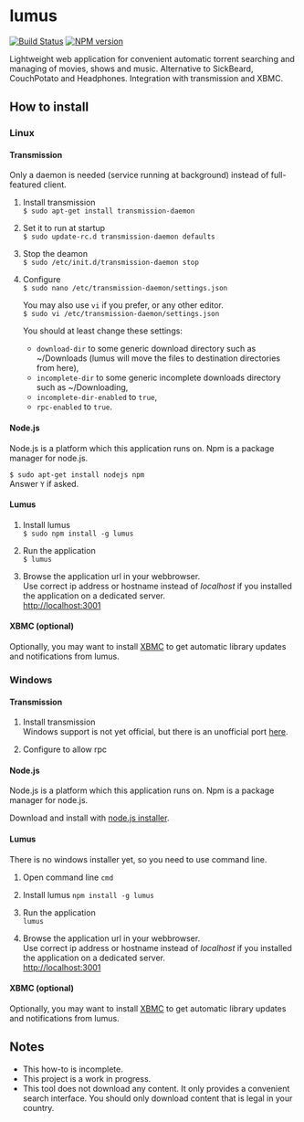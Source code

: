lumus
=====

[![Build Status](https://travis-ci.org/ziacik/lumus.svg?branch=master)](https://travis-ci.org/ziacik/lumus)
[![NPM version](https://badge.fury.io/js/lumus.svg)](http://badge.fury.io/js/lumus)

Lightweight web application for convenient automatic torrent searching and managing of movies, shows and music.
Alternative to SickBeard, CouchPotato and Headphones. Integration with transmission and XBMC.

How to install
-----

### Linux

#### Transmission

Only a daemon is needed (service running at background) instead of full-featured client.

1. Install transmission  
	`$ sudo apt-get install transmission-daemon`
	
2. Set it to run at startup  
	`$ sudo update-rc.d transmission-daemon defaults`
	
3. Stop the deamon  
	`$ sudo /etc/init.d/transmission-daemon stop`
	
4. Configure  
	`$ sudo nano /etc/transmission-daemon/settings.json`
	
	You may also use `vi` if you prefer, or any other editor.  
	`$ sudo vi /etc/transmission-daemon/settings.json`
	
	You should at least change these settings:
	* `download-dir` to some generic download directory such as ~/Downloads (lumus will move the files to destination directories from here),
	* `incomplete-dir` to some generic incomplete downloads directory such as ~/Downloading,
	* `incomplete-dir-enabled` to `true`,
	* `rpc-enabled` to `true`.
	
#### Node.js
Node.js is a platform which this application runs on. Npm is a package manager for node.js.

`$ sudo apt-get install nodejs npm`  
Answer `Y` if asked.

#### Lumus

1. Install lumus  
`$ sudo npm install -g lumus`

2. Run the application  
`$ lumus`

3. Browse the application url in your webbrowser.  
Use correct ip address or hostname instead of *localhost* if you installed the application on a dedicated server.  
[http://localhost:3001](http://localhost:3001)

#### XBMC (optional)

Optionally, you may want to install [XBMC](http://xbmc.org/) to get automatic library updates and notifications from lumus.

### Windows

#### Transmission

1. Install transmission  
	Windows support is not yet official, but there is an unofficial port [here](http://sourceforge.net/projects/trqtw/).	
	
2. Configure to allow rpc  
	
#### Node.js
Node.js is a platform which this application runs on. Npm is a package manager for node.js.

Download and install with [node.js installer](http://nodejs.org/download/).  

#### Lumus

There is no windows installer yet, so you need to use command line.

1. Open command line 
`cmd`

2. Install lumus 
`npm install -g lumus`

2. Run the application  
`lumus`

3. Browse the application url in your webbrowser.  
Use correct ip address or hostname instead of *localhost* if you installed the application on a dedicated server.  
[http://localhost:3001](http://localhost:3001)

#### XBMC (optional)

Optionally, you may want to install [XBMC](http://xbmc.org/) to get automatic library updates and notifications from lumus.


Notes
-----

* This how-to is incomplete.
* This project is a work in progress.
* This tool does not download any content. It only provides a convenient search interface. You should only download content that is legal in your country.

